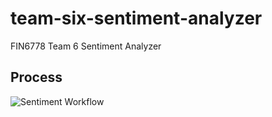 # team-six-sentiment-analyzer

FIN6778 Team 6 Sentiment Analyzer

## Process

![Sentiment Workflow](https://github.com/vbortone/team-six-sentiment-analyzer/assets/373701/d78fb210-506c-49c8-93df-82553dcf3984)
